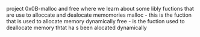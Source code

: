 project 0x0B-malloc and free where we learn about some libly fuctions
that are use to alloccate and dealocate memomories
malloc - this is the fuction that is used to allocate memory dynamically 
free - is the fuction used to deallocate memory thtat ha s been alocated dynamically
